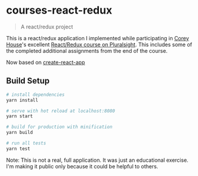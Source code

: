 # courses-react-redux

> A react/redux project

This is a react/redux application I implemented while participating in [Corey House](https://github.com/coryhouse)'s excellent [React/Redux course on Pluralsight](https://www.pluralsight.com/courses/react-redux-react-router-es6). 
This includes some of the completed additional assignments from the end of the course.

Now based on [create-react-app](https://github.com/facebookincubator/create-react-app)

## Build Setup

``` bash
# install dependencies
yarn install

# serve with hot reload at localhost:8080
yarn start

# build for production with minification
yarn build

# run all tests
yarn test
```

Note: This is not a real, full application. It was just an educational exercise. I'm making it public only because it could be helpful to others.